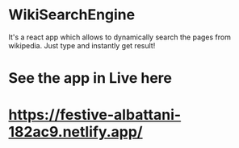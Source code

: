 # WikiSearchEngine

It's a react app which allows to dynamically search the pages from wikipedia. Just type and instantly get result!

# See the app in Live here
# https://festive-albattani-182ac9.netlify.app/
